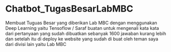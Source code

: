 # Chatbot_TugasBesarLabMBC
Membuat Tuguas Besar yang diberikan Lab MBC dengan menggunakan Deep Learning yaitu Tensoflow / Saraf buatan
untuk mengenali kata kata dari pertanyaan yang sudah dibuatkan sebanyak 1600 jawaban kurang lebih
dan setelah itu di deploy ke website yang sudah di buat oleh teman saya dari divisi lain yaitu Lab MBC
